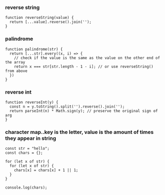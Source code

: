 ### reverse string
```
function reverseString(value) {
  return [...value].reverse().join('');
}
```
### palindrome
```
function palindrome(str) {
  return [...str].every((x, i) => {
    // check if the value is the same as the value on the other end of the array
    return x === str[str.length - 1 - i]; // or use reverseString() from above
  })
}
```
### reverse int
```
function reverseInt(y) {
  const n = y.toString().split('').reverse().join('');
  return parseInt(n) * Math.sign(y); // preserve the original sign of arg
}
```

### character map..key is the letter, value is the amount of times they appear in string
```
const str = "hello";
const chars = {};

for (let x of str) {
  for (let x of str) {
    chars[x] = chars[x] + 1 || 1;
  }
}

console.log(chars);
```
